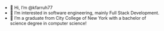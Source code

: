 - 👋 Hi, I’m @kfarruh77
- 👀 I’m interested in software engineering, mainly Full Stack Development.
- 🌱 I’m a graduate from City College of New York with a bachelor of science degree in computer science!


<!---
kfarruh77/kfarruh77 is a ✨ special ✨ repository because its `README.md` (this file) appears on your GitHub profile.
You can click the Preview link to take a look at your changes.
--->
